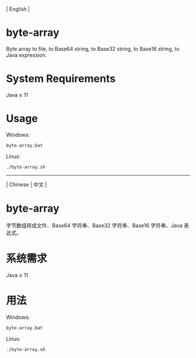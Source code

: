 | English |

# byte-array
Byte array to file, to Base64 string, to Base32 string, to Base16 string, to Java expression.

# System Requirements
Java ≥ 11

# Usage
Windows:
```dos
byte-array.bat
```

Linux:
```bash
./byte-array.sh
```

- - - -

| Chinese | 中文 |

# byte-array
字节数组转成文件、Base64 字符串、Base32 字符串、Base16 字符串、Java 表达式。

# 系统需求
Java ≥ 11

# 用法
Windows:
```dos
byte-array.bat
```

Linux:
```bash
./byte-array.sh
```
